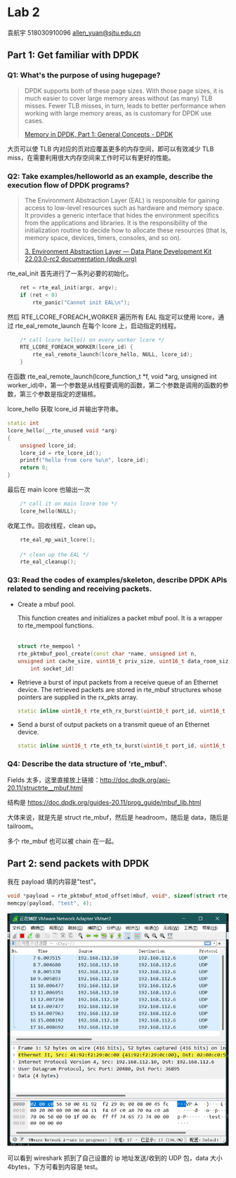 # Lab 2

袁航宇 518030910096
allen_yuan@sjtu.edu.cn

## Part 1: Get familiar with DPDK

### Q1: What's the purpose of using hugepage?

> DPDK supports both of these page sizes. With those page sizes, it is much easier to cover large memory areas without (as many) TLB misses. Fewer TLB misses, in turn, leads to better performance when working with large memory areas, as is customary for DPDK use cases.
>
> [Memory in DPDK, Part 1: General Concepts - DPDK](https://www.dpdk.org/blog/2019/08/21/memory-in-dpdk-part-1-general-concepts/)

大页可以使 TLB 内对应的页对应覆盖更多的内存空间，即可以有效减少 TLB miss，在需要利用很大内存空间来工作时可以有更好的性能。

### Q2: Take examples/helloworld as an example, describe the execution flow of DPDK programs?

> The Environment Abstraction Layer (EAL) is responsible for gaining access to low-level resources such as hardware and memory space. It provides a generic interface that hides the environment specifics from the applications and libraries. It is the responsibility of the initialization routine to decide how to allocate these resources (that is, memory space, devices, timers, consoles, and so on).
>
> [3. Environment Abstraction Layer — Data Plane Development Kit 22.03.0-rc2 documentation (dpdk.org)](http://doc.dpdk.org/guides/prog_guide/env_abstraction_layer.html)

rte_eal_init 首先进行了一系列必要的初始化。

```c++
	ret = rte_eal_init(argc, argv);
	if (ret < 0)
		rte_panic("Cannot init EAL\n");
```

然后 RTE_LCORE_FOREACH_WORKER 遍历所有 EAL 指定可以使用 lcore，通过 rte_eal_remote_launch 在每个 lcore 上，启动指定的线程。

```c++
	/* call lcore_hello() on every worker lcore */
	RTE_LCORE_FOREACH_WORKER(lcore_id) {
		rte_eal_remote_launch(lcore_hello, NULL, lcore_id);
	}
```

在函数 rte_eal_remote_launch(lcore_function_t *f, void *arg, unsigned int worker_id)中，第一个参数是从线程要调用的函数，第二个参数是调用的函数的参数，第三个参数是指定的逻辑核。

lcore_hello 获取 lcore_id 并输出字符串。

```c++
static int
lcore_hello(__rte_unused void *arg)
{
	unsigned lcore_id;
	lcore_id = rte_lcore_id();
	printf("hello from core %u\n", lcore_id);
	return 0;
}
```

最后在 main lcore 也输出一次

```c++
	/* call it on main lcore too */
	lcore_hello(NULL);
```

收尾工作。回收线程，clean up。

```c++
	rte_eal_mp_wait_lcore();

	/* clean up the EAL */
	rte_eal_cleanup();
```

### Q3: Read the codes of examples/skeleton, describe DPDK APIs related to sending and receiving packets.

- Create a mbuf pool.

  This function creates and initializes a packet mbuf pool. It is a wrapper to rte_mempool functions.

  ```c++

  struct rte_mempool *
  rte_pktmbuf_pool_create(const char *name, unsigned int n,
  unsigned int cache_size, uint16_t priv_size, uint16_t data_room_size,
      int socket_id)

  ```

- Retrieve a burst of input packets from a receive queue of an Ethernet device. The retrieved packets are stored in rte_mbuf structures whose pointers are supplied in the rx_pkts array.

  ```c++
  static inline uint16_t rte_eth_rx_burst(uint16_t port_id, uint16_t queue_id, struct rte_mbuf **rx_pkts, const uint16_t nb_pkts)
  ```

- Send a burst of output packets on a transmit queue of an Ethernet device.

  ```c++
  static inline uint16_t rte_eth_tx_burst(uint16_t port_id, uint16_t queue_id, struct rte_mbuf **tx_pkts, uint16_t nb_pkts)
  ```

### Q4: Describe the data structure of 'rte_mbuf'.

Fields 太多，这里直接放上链接：http://doc.dpdk.org/api-20.11/structrte__mbuf.html

结构是 https://doc.dpdk.org/guides-20.11/prog_guide/mbuf_lib.html

大体来说，就是先是 struct rte_mbuf，然后是 headroom，随后是 data，随后是 tailroom。

多个 rte_mbuf 也可以被 chain 在一起。

## Part 2: send packets with DPDK

我在 payload 填的内容是"test"。

```c++
void *payload = rte_pktmbuf_mtod_offset(mbuf, void*, sizeof(struct rte_ether_hdr)+sizeof(struct rte_ipv4_hdr)+sizeof(struct rte_udp_hdr));
memcpy(payload, "test", 4);
```

![wireshark](./wireshark.png)

可以看到 wireshark 抓到了自己设置的 ip 地址发送/收到的 UDP 包，data 大小 4bytes，下方可看到内容是 test。
